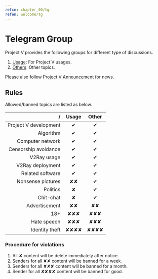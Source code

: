```yaml
---
refcn: chapter_00/tg
refen: welcome/tg
---
```


# Telegram Group

Project V provides the following groups for different type of discussions.

1. [Usage](https://telegram.me/projectv2ray): For Project V usages.
1. [Others](https://t.me/joinchat/DNcazUIYaH80uVfeS716jg): Other topics.

Please also follow [Project V Announcement](https://t.me/v2msg) for news.

## Rules

Allowed/banned topics are listed as below.

  / | Usage | Other
-------:|:----:|:----:
Project V development|&#10004;|&#10004;
Algorithm |&#10004;|&#10004;
Computer network|&#10004;|&#10004;
Censorship avoidance|&#10004;|&#10004;
V2Ray usage|&#10004;|&#10004;
V2Ray deployment|&#10004;|&#10004;
Related software|&#10004;|&#10004;
Nonsense pictures|&#10008;&#10008;|&#10004;
Politics|&#10008;|&#10004;
Chit-chat|&#10008;|&#10004;
Advertisement|&#10008;&#10008;|&#10008;&#10008;
18+|&#10008;&#10008;&#10008;|&#10008;&#10008;&#10008;
Hate speech|&#10008;&#10008;&#10008;|&#10008;&#10008;&#10008;
Identity theft|&#10008;&#10008;&#10008;&#10008;|&#10008;&#10008;&#10008;&#10008;

### Procedure for violations

1. All &#10008; content will be delete immediately after notice.
1. Senders for all &#10008;&#10008; content will be banned for a week.
1. Senders for all &#10008;&#10008;&#10008; content will be banned for a month.
1. Sender for all &#10008;&#10008;&#10008;&#10008; content will be banned for good.
